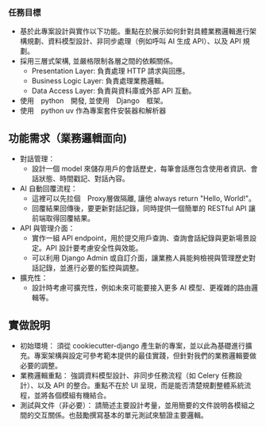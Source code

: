 ### 任務目標
- 基於此專案設計與實作以下功能。重點在於展示如何針對具體業務邏輯進行架構規劃、資料模型設計、非同步處理（例如呼叫 AI 生成 API）、以及 API 規劃。
- 採用三層式架構, 並嚴格限制各層之間的依賴關係。
    - Presentation Layer: 負責處理 HTTP 請求與回應。
    - Business Logic Layer: 負責處理業務邏輯。
    - Data Access Layer: 負責與資料庫或外部 API 互動。
- 使用　python　開發, 並使用　Django　框架。
- 使用　python uv 作為專案套件安裝器和解析器

## 功能需求（業務邏輯面向)
- 對話管理：
  - 設計一個 model 來儲存用戶的會話歷史，每筆會話應包含使用者資訊、會話狀態、時間戳記、對話內容。
- AI 自動回覆流程：
  - 這裡可以先拉個　Proxy層做隔離, 讓他 always return "Hello, World!"。
  - 回覆結果回傳後，要更新對話記錄，同時提供一個簡單的 RESTful API 讓前端取得回覆結果。
- API 與管理介面：
    - 實作一組 API endpoint，用於提交用戶查詢、查詢會話紀錄與更新場景設定。API 設計要考慮安全性與效能。
    - 可以利用 Django Admin 或自訂介面，讓業務人員能夠檢視與管理歷史對話記錄，並進行必要的監控與調整。
- 擴充性：
    - 設計時考慮可擴充性，例如未來可能要接入更多 AI 模型、更複雜的路由邏輯等。
## 實做說明
- 初始環境： 須從 cookiecutter-django 產生新的專案，並以此為基礎進行擴充。專案架構與設定可參考範本提供的最佳實踐，但針對我們的業務邏輯要做必要的調整。
- 業務邏輯重點： 強調資料模型設計、非同步任務流程（如 Celery 任務設計）、以及 API 的整合。重點不在於 UI 呈現，而是能否清楚規劃整體系統流程，並將各個模組有機結合。
- 測試與文件（非必要）： 請簡述主要設計考量，並用簡要的文件說明各模組之間的交互關係。也鼓勵撰寫基本的單元測試來驗證主要邏輯。
